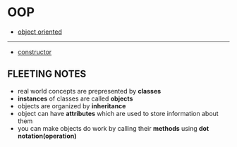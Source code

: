 # OOP
 - [object oriented](object-oriented)
---

- [constructor](constructor)

## FLEETING NOTES

- real world concepts are prepresented by **classes**
- **instances** of classes are called **objects**
- objects are organized by **inheritance**
- object can have **attributes** which are used to store information about them
- you can make objects do work by calling their **methods** using **dot notation(operation)**
